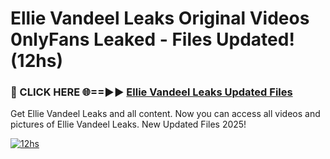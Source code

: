 # Ellie Vandeel Leaks Original Videos 0nlyFans Leaked - Files Updated! (12hs)

<h3>🔴 CLICK HERE 🌐==►► <a href="https://tinyurl.com/2m67pmp6" rel="nofollow">Ellie Vandeel Leaks Updated Files</a></h3>

Get Ellie Vandeel Leaks and all content. Now you can access all videos and pictures of Ellie Vandeel Leaks. New Updated Files 2025!

[![12hs](https://i.imgur.com/H4QAA4z.gif)](https://tinyurl.com/2m67pmp6)